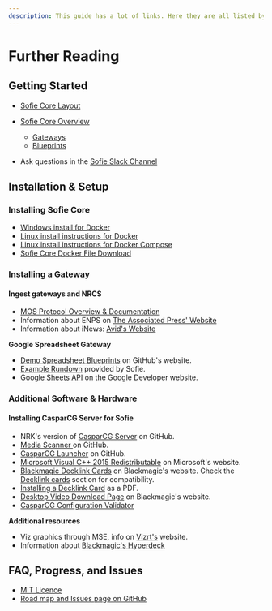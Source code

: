 ```yaml
---
description: This guide has a lot of links. Here they are all listed by section.
---
```


# Further Reading

## Getting Started

* [Sofie Core Layout](getting-started/#sofie-core-layout)
* [Sofie Core Overview](getting-started/#sofie-core-overview)

  * [Gateways](getting-started/#gateways)
  * [Blueprints](getting-started/#blueprints)

* Ask questions in the [Sofie Slack Channel](https://join.slack.com/t/sofietv/shared_invite/enQtNTk2Mzc3MTQ1NzAzLTJkZjMyMDg3OGM0YWU3MmU4YzBhZDAyZWI1YmJmNmRiYWQ1OTZjYTkzOTkzMTA2YTE1YjgxMmVkM2U1OGZlNWI) 

## Installation & Setup

### Installing Sofie Core

* [Windows install for Docker](https://hub.docker.com/editions/community/docker-ce-desktop-windows)
* [Linux install instructions for Docker](https://docs.docker.com/install/linux/docker-ce/ubuntu/)
* [Linux install instructions for Docker Compose](https://www.digitalocean.com/community/tutorials/how-to-install-docker-compose-on-ubuntu-18-04)
* [Sofie Core Docker File Download](https://firebasestorage.googleapis.com/v0/b/gitbook-28427.appspot.com/o/assets%2F-LWRCgfY_-kYo9iX6UNy%2F-Lo5eWjgoVlRRDeFzLuO%2F-Lo5fLSSyM1eO6OXScew%2Fdocker-compose.yaml?alt=media&token=fc2fbe79-365c-4817-b270-e507c6a6e3c6)

### Installing a Gateway

#### Ingest gateways and NRCS

* [MOS Protocol Overview & Documentation](http://mosprotocol.com/)
* Information about ENPS on [The Associated Press' Website](https://www.ap.org/enps/support)
* Information about iNews: [Avid's Website](https://www.avid.com/products/inews/how-to-buy)

**Google Spreadsheet Gateway**

* [Demo Spreadsheet Blueprints](https://github.com/SuperFlyTV/sofie-blueprints-spreadsheet/releases) on GitHub's website.
* [Example Rundown](https://docs.google.com/spreadsheets/d/1iyegRv5MxYYtlVu8uEEMkBYXsLL-71PAMrNW0ZfWRUw/edit?usp=sharing) provided by Sofie.
* [Google Sheets API](https://console.developers.google.com/apis/library/sheets.googleapis.com?) on the Google Developer website.

### Additional Software & Hardware

#### Installing CasparCG Server for Sofie

* NRK's version of [CasparCG Server](https://github.com/nrkno/tv-automation-casparcg-server/releases) on GitHub.
* [Media Scanner ](https://github.com/nrkno/tv-automation-casparcg-launcher/releases)on GitHub.
* [CasparCG Launcher](https://github.com/nrkno/tv-automation-casparcg-launcher) on GitHub.
* [Microsoft Visual C++ 2015 Redistributable](https://www.microsoft.com/en-us/download/details.aspx?id=52685) on Microsoft's website.
* [Blackmagic Decklink Cards](https://www.blackmagicdesign.com/products/decklink/models) on Blackmagic's website. Check the [Decklink cards](getting-started/installation/installing-connections-and-additional-hardware/casparcg-server-installation.md#decklink-cards) section for compatibility.
* [Installing a  Decklink Card](https://documents.blackmagicdesign.com/UserManuals/DesktopVideoManual.pdf) as a PDF.
* [Desktop Video Download Page](https://www.blackmagicdesign.com/support/family/capture-and-playback) on Blackmagic's website.
* [CasparCG Configuration Validator](https://casparcg.net/validator/)

**Additional resources**

* Viz graphics through MSE, info on [Vizrt's](https://www.vizrt.com/) website.
* Information about [Blackmagic's Hyperdeck](https://www.blackmagicdesign.com/products/hyperdeckstudio)

## FAQ, Progress, and Issues

* [MIT Licence](https://opensource.org/licenses/MIT)
* [Road map and Issues page on GitHub](https://github.com/nrkno/Sofie-TV-automation/issues?utf8=%E2%9C%93&q=is%3Aissue+label%3ARelease)



